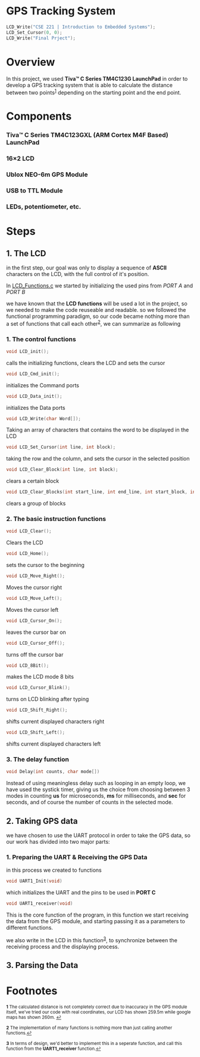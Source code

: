 # GPS Tracking System

```C 
LCD_Write("CSE 221 | Introduction to Embedded Systems");
LCD_Set_Cursor(0, 0);
LCD_Write("Final Prject");
```

# Overview

In this project, we used **Tiva™ C Series TM4C123G LaunchPad** in order to develop a GPS tracking system that is able to calculate the distance between two points<sup id="a1">[1](#f1)</sup> depending on the starting point and the end point.


# Components

### Tiva™ C Series TM4C123GXL (ARM Cortex M4F Based) LaunchPad
### 16×2 LCD
### Ublox NEO-6m GPS Module
### USB to TTL Module
### LEDs, potentiometer, etc.

# Steps

## 1. The LCD

in the first step, our goal was only to display a sequence of **ASCII** characters on the LCD, with the full control of it's position.

In [LCD_Functions.c](https://github.com/0ssamaak0/GPS-Tracking-System/blob/main/LCD_Functions.c) we started by initializing the used pins from *PORT A* and *PORT B*

we have known that the **LCD functions** will be used a lot in the project, so we needed to make the code reuseable and readable. so we followed the functional programming paradigm, so our code became nothing more than a set of functions that call each other<sup id="a2">[2](#f2)</sup>, we can summarize as following


### 1. The control functions
```C 
void LCD_init();
```
calls the initializing functions, clears the LCD and sets the cursor
```C
void LCD_Cmd_init();
```
initializes the Command ports
```C
void LCD_Data_init();
```
initializes the Data ports
```C
void LCD_Write(char Word[]);
```
Taking an array of characters that contains the word to be displayed in the LCD
```C
void LCD_Set_Cursor(int line, int block);
```
taking the row and the column, and sets the cursor in the selected position
```C
void LCD_Clear_Block(int line, int block);
```
clears a certain block
```C
void LCD_Clear_Blocks(int start_line, int end_line, int start_block, int end_block );
```
clears a group of blocks

### 2. The basic instruction functions

```C
void LCD_Clear();
```
Clears the LCD
```C
void LCD_Home();
```
sets the cursor to the beginning
```C
void LCD_Move_Right();
```
Moves the cursor right
```C
void LCD_Move_Left();
```
Moves the cursor left
```C
void LCD_Cursor_On();
```
leaves the cursor bar on
```C
void LCD_Cursor_Off();
```
turns off the cursor bar
```C
void LCD_8Bit();
```
makes the LCD mode 8 bits
```C
void LCD_Cursor_Blink();
```
turns on LCD blinking after typing
```C
void LCD_Shift_Right();
```
shifts current displayed characters right
```C
void LCD_Shift_Left();
```
shifts current displayed characters left

### 3. The delay function

```C
void Delay(int counts, char mode[])
```
Instead of using meaningless delay such as looping in an empty loop, we have used the systick timer, giving us the choice from choosing between 3 modes in counting **us** for microseconds, **ms** for milliseconds, and **sec** for seconds, and of course the number of counts in the selected mode.


## 2. Taking GPS data
we have chosen to use the UART protocol in order to take the GPS data, so our work has divided into two major parts:

### 1. Preparing the UART & Receiving the GPS Data
in this process we created to functions
```C
void UART1_Init(void)
```
which initializes the UART and the pins to be used in **PORT C**
```C
void UART1_receiver(void)
```
This is the core function of the program, in this function we start receiving the data from the GPS module, and starting passing it as a parameters to different functions.

we also write in the LCD in this function<sup id="a3">[3](#f3)</sup>, to synchronize between the receiving process and the displaying process.

## 3. Parsing the Data





# Footnotes
<sub><b id="f1">1</b> The calculated distance is not completely correct due to inaccuracy in the GPS module itself, we've tried our code with real coordinates, our LCD has shown 259.5m while google maps has shown 260m. [↩](#a1)</sub>

<sub><b id="f2">2</b> The implementation of many functions is nothing more than just calling another functions.[↩](#a2)</sub>

<sub><b id="f3">3</b> In terms of design, we'd better to implement this in a seperate function, and call this function from the **UART1_receiver** function.[↩](#a3)</sub>

